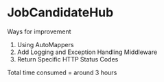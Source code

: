 # JobCandidateHub

Ways for improvement
1. Using AutoMappers
2. Add Logging and Exception Handling Middleware
3. Return Specific HTTP Status Codes

Total time consumed = around 3 hours